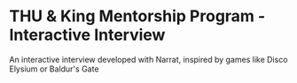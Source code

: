 # THU & King Mentorship Program - Interactive Interview

An interactive interview developed with Narrat, inspired by games like Disco Elysium or Baldur's Gate

